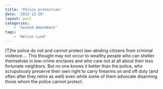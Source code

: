 ```yaml
---
title: 'Police protection'
date: '2012-12-20'
layout: post
categories:
    - 'Second Amendment'
tags:
    - 'Nelson Lund'
---
```


\[T\]he police do not and cannot protect law-abiding citizens from criminal violence … This thought may not occur to wealthy people who can shelter themselves in low-crime enclaves and who care not at all about their less fortunate neighbors. But no one knows it better than the police, who scrupulously preserve their own right to carry firearms on and off duty (and often after they retire as well) even while some of them advocate disarming those whom the police cannot protect.